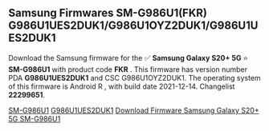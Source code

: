 <h2>Samsung Firmwares SM-G986U1(FKR) G986U1UES2DUK1/G986U1OYZ2DUK1/G986U1UES2DUK1</h2>
Download the Samsung firmware for the ✅ <strong>Samsung Galaxy S20+ 5G </strong> ⭐ <strong>SM-G986U1</strong> with product code <strong>FKR</strong> . This firmware has version number PDA <strong>G986U1UES2DUK1</strong> and CSC G986U1OYZ2DUK1. The operating system of this firmware is Android R , with build date 2021-12-14. Changelist <strong>22299651</strong>.


[SM-G986U1](https://samfirm.shop/samsung/model/SM-G986U1)
[G986U1UES2DUK1](https://samfirm.shop/samsung/pda/G986U1UES2DUK1)
[Download Firmware Samsung Galaxy S20+ 5G SM-G986U1](https://samfirm.shop/samsung/firmware/482353)
